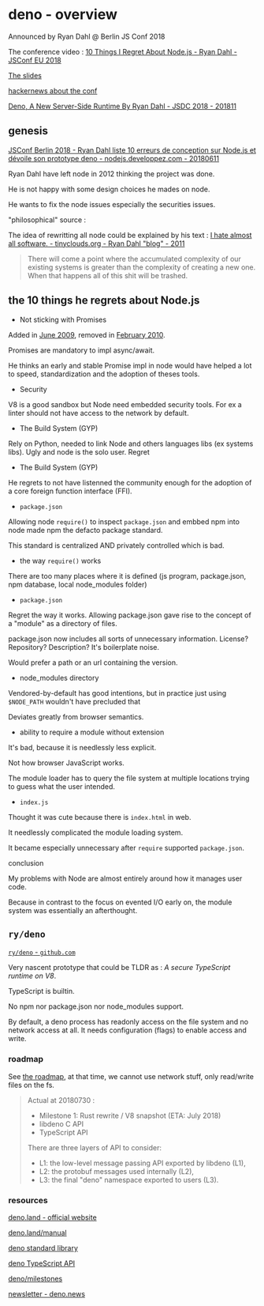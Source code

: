 # deno - overview

Announced by Ryan Dahl @ Berlin JS Conf 2018

The conference video : [10 Things I Regret About Node.js - Ryan Dahl - JSConf EU 2018](https://www.youtube.com/watch?v=M3BM9TB-8yA)

[The slides](http://tinyclouds.org/jsconf2018.pdf)

[hackernews about the conf](https://news.ycombinator.com/item?id=17247135)

[Deno, A New Server-Side Runtime By Ryan Dahl - JSDC 2018 - 201811](https://www.youtube.com/watch?v=FlTG0UXRAkE)

## genesis

[JSConf Berlin 2018 - Ryan Dahl liste 10 erreurs de conception sur Node.js et dévoile son prototype deno - nodejs.developpez.com - 20180611](https://nodejs.developpez.com/actu/208633/JSConf-Berlin-2018-moins-Ryan-Dahl-liste-10-erreurs-de-conception-sur-Node-js-et-devoile-son-prototype-deno/)

Ryan Dahl have left node in 2012 thinking the project was done.

He is not happy with some design choices he mades on node.

He wants to fix the node issues especially the securities issues.

"philosophical" source :

The idea of rewritting all node could be explained by his text : [I hate almost all software. - tinyclouds.org - Ryan Dahl "blog" - 2011](http://tinyclouds.org/rant.html)

> There will come a point where the accumulated complexity of our existing systems is greater than the complexity of creating a new one. When that happens all of this shit will be trashed.

## the 10 things he regrets about Node.js

- Not sticking with Promises

Added in [June 2009](https://github.com/nodejs/node/commit/7cd09874c666f0ce64b1d7776de74f55ff3e53ab), removed in [February 2010](https://github.com/nodejs/node/commit/0485cc41d5c260458f590d249c073794047434fb).

Promises are mandatory to impl async/await.

He thinks an early and stable Promise impl in node would have helped a lot to speed, standardization and the adoption of theses tools.

- Security

V8 is a good sandbox but Node need embedded security tools. For ex a linter should not have access to the network by default.

- The Build System (GYP)

Rely on Python, needed to link Node and others languages libs (ex systems libs). Ugly and node is the solo user. Regret

- The Build System (GYP)

He regrets to not have listenned the community enough for the adoption of a core foreign function interface (FFI).

- `package.json`

Allowing node `require()` to inspect `package.json` and embbed npm into node made npm the defacto package standard.

This standard is centralized AND privately controlled which is bad.

- the way `require()` works

There are too many places where it is defined (js program, package.json, npm database, local node_modules folder)

- `package.json`

Regret the way it works. Allowing package.json gave rise to the concept of a "module" as a directory of
files.

package.json now includes all sorts of unnecessary information.
License? Repository? Description?
It's boilerplate noise.

Would prefer a path or an url containing the version.

- node_modules directory

Vendored-by-default has good intentions, but in practice just using `$NODE_PATH` wouldn't have precluded that

Deviates greatly from browser semantics.

- ability to require a module without extension

It's bad, because it is needlessly less explicit.

Not how browser JavaScript works.

The module loader has to query the file system at multiple locations trying to guess what the user intended.

- `index.js`

Thought it was cute because there is `index.html` in web.

It needlessly complicated the module loading system.

It became especially unnecessary after `require` supported `package.json`.

conclusion

My problems with Node are almost entirely around how it manages user code.

Because in contrast to the focus on evented I/O early on, the module system was essentially an afterthought.

## `ry/deno`

[`ry/deno` - `github.com`](https://github.com/ry/deno)

Very nascent prototype that could be TLDR as : *A secure TypeScript runtime on V8*.

TypeScript is builtin.

No npm nor package.json nor node_modules support.

By default, a deno process has readonly access on the file system and no network access at all. It needs configuration (flags) to enable access and write.

### roadmap

See [the roadmap](https://github.com/ry/deno/blob/master/Roadmap.md), at that time, we cannot use network stuff, only read/write files on the fs.

> Actual at 20180730 :
>
> - Milestone 1: Rust rewrite / V8 snapshot (ETA: July 2018)
> - libdeno C API
> - TypeScript API
>
> There are three layers of API to consider:
>
> - L1: the low-level message passing API exported by libdeno (L1),
> - L2: the protobuf messages used internally (L2),
> - L3: the final "deno" namespace exported to users (L3).

### resources

[deno.land - official website](https://deno.land)

[deno.land/manual](https://deno.land/manual.html)

[deno standard library](https://deno.land/manual/standard_library)

[deno TypeScript API](https://deno.land/typedoc/)

[deno/milestones](https://github.com/denoland/deno/milestones)

[newsletter - deno.news](https://deno.news/)

